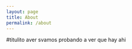 ```yaml
---
layout: page
title: About
permalink: /about
---
```

#titulito
aver
svamos probando a ver que hay ahi

